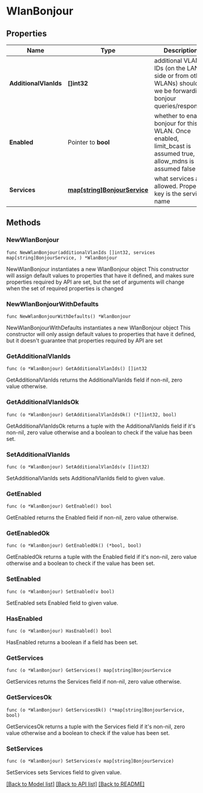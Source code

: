 # WlanBonjour

## Properties

Name | Type | Description | Notes
------------ | ------------- | ------------- | -------------
**AdditionalVlanIds** | **[]int32** | additional VLAN IDs (on the LAN side or from other WLANs) should we be forwarding bonjour queries/responses | 
**Enabled** | Pointer to **bool** | whether to enable bonjour for this WLAN. Once enabled, limit_bcast is assumed true, allow_mdns is assumed false | [optional] [default to false]
**Services** | [**map[string]BonjourService**](BonjourService.md) | what services are allowed.  Property key is the service name | 

## Methods

### NewWlanBonjour

`func NewWlanBonjour(additionalVlanIds []int32, services map[string]BonjourService, ) *WlanBonjour`

NewWlanBonjour instantiates a new WlanBonjour object
This constructor will assign default values to properties that have it defined,
and makes sure properties required by API are set, but the set of arguments
will change when the set of required properties is changed

### NewWlanBonjourWithDefaults

`func NewWlanBonjourWithDefaults() *WlanBonjour`

NewWlanBonjourWithDefaults instantiates a new WlanBonjour object
This constructor will only assign default values to properties that have it defined,
but it doesn't guarantee that properties required by API are set

### GetAdditionalVlanIds

`func (o *WlanBonjour) GetAdditionalVlanIds() []int32`

GetAdditionalVlanIds returns the AdditionalVlanIds field if non-nil, zero value otherwise.

### GetAdditionalVlanIdsOk

`func (o *WlanBonjour) GetAdditionalVlanIdsOk() (*[]int32, bool)`

GetAdditionalVlanIdsOk returns a tuple with the AdditionalVlanIds field if it's non-nil, zero value otherwise
and a boolean to check if the value has been set.

### SetAdditionalVlanIds

`func (o *WlanBonjour) SetAdditionalVlanIds(v []int32)`

SetAdditionalVlanIds sets AdditionalVlanIds field to given value.


### GetEnabled

`func (o *WlanBonjour) GetEnabled() bool`

GetEnabled returns the Enabled field if non-nil, zero value otherwise.

### GetEnabledOk

`func (o *WlanBonjour) GetEnabledOk() (*bool, bool)`

GetEnabledOk returns a tuple with the Enabled field if it's non-nil, zero value otherwise
and a boolean to check if the value has been set.

### SetEnabled

`func (o *WlanBonjour) SetEnabled(v bool)`

SetEnabled sets Enabled field to given value.

### HasEnabled

`func (o *WlanBonjour) HasEnabled() bool`

HasEnabled returns a boolean if a field has been set.

### GetServices

`func (o *WlanBonjour) GetServices() map[string]BonjourService`

GetServices returns the Services field if non-nil, zero value otherwise.

### GetServicesOk

`func (o *WlanBonjour) GetServicesOk() (*map[string]BonjourService, bool)`

GetServicesOk returns a tuple with the Services field if it's non-nil, zero value otherwise
and a boolean to check if the value has been set.

### SetServices

`func (o *WlanBonjour) SetServices(v map[string]BonjourService)`

SetServices sets Services field to given value.



[[Back to Model list]](../README.md#documentation-for-models) [[Back to API list]](../README.md#documentation-for-api-endpoints) [[Back to README]](../README.md)


